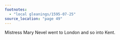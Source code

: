 ```yaml
---
footnotes:
  - "local gleanings/1595-07-25"
source_location: "page 49"
---
```

Mistress Mary Nevel went to London and so into Kent.
